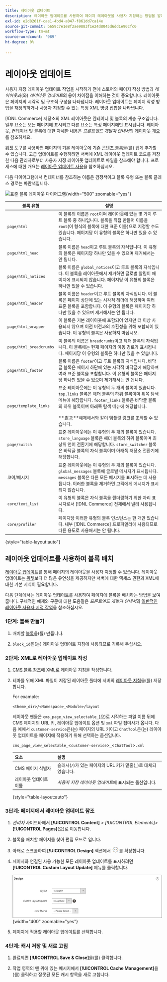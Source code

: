 ```yaml
---
title: 레이아웃 업데이트
description: 레이아웃 업데이트를 사용하여 페이지 레이아웃을 사용자 지정하는 방법을 알아봅니다.
exl-id: e2d8261f-cae1-4bd4-a047-f861dd7ca14e
source-git-commit: b659c7e1e8f2ae9883f1e24d8045d6dd1e90cfc0
workflow-type: tm+mt
source-wordcount: '989'
ht-degree: 0%

---
```


# 레이아웃 업데이트

사용자 지정 레이아웃 업데이트 작업을 시작하기 전에 스토어의 페이지 작성 방법과 *레이아웃*&#x200B;과(와) *레이아웃 업데이트*&#x200B;의 용어 차이점을 이해하는 것이 중요합니다. 레이아웃은 페이지의 시각적 및 구조적 구성을 나타냅니다. 레이아웃 업데이트는 페이지 작성 방법을 재정의하거나 사용자 지정할 수 있는 특정 XML 명령 집합을 나타냅니다.

[!DNL Commerce] 저장소의 XML 레이아웃은 컨테이너 및 블록의 계층 구조입니다. 일부 요소는 모든 페이지에 표시되고 다른 요소는 특정 페이지에만 표시됩니다. 레이아웃, 컨테이너 및 블록에 대한 자세한 내용은 _프론트엔드 개발자 안내서_&#x200B;의 [레이아웃 개요](https://developer.adobe.com/commerce/frontend-core/guide/layouts/)를 참조하세요.

[위젯](widgets.md) 도구를 사용하면 페이지의 기본 레이아웃에 기존 [콘텐츠 블록](blocks.md)을(를) 쉽게 추가할 수 있습니다. 고급 업데이트를 수행하려면 서버에 XML 레이아웃 업데이트 코드를 저장한 다음 관리자로부터 사용자 지정 레이아웃 업데이트로 파일을 참조해야 합니다. 프로세스에 대한 개요는 [레이아웃 업데이트 사용](layout-updates.md#place-a-block-using-layout-updates)을 참조하십시오.

다음 다이어그램에서 컨테이너를 참조하는 이름은 검정색이고 블록 유형 또는 블록 클래스 경로는 파란색입니다.

![표준 블록 레이아웃 다이어그램](./assets/page-layout-default.png){width="500" zoomable="yes"}

| 블록 유형 | 설명 |
|--- |--- |
| `page/html` | 이 블록의 이름은 `root`이며 레이아웃에 있는 몇 가지 루트 블록 중 하나입니다. 블록을 직접 만들어 이름을 `root`(이 형식의 블록에 대한 표준 이름)으로 지정할 수도 있습니다. 페이지당 이 유형의 블록은 하나만 있을 수 있습니다. |
| `page/html_head` | 블록 이름은 `head`이고 루트 블록의 자식입니다. 이 유형의 블록은 페이지당 하나만 있을 수 있으며 제거해서는 안 됩니다. |
| `page/html_notices` | 블록 이름은 `global_notices`이고 루트 블록의 자식입니다. 이 블록을 레이아웃에서 제거하면 글로벌 알림이 페이지에 표시되지 않습니다. 페이지당 이 유형의 블록은 하나만 있을 수 있습니다. |
| `page/html_header` | 블록 이름은 `header`이고 루트 블록의 자식입니다. 이 블록은 페이지 상단에 있는 시각적 헤더에 해당하며 여러 표준 블록을 포함합니다. 이 유형의 블록은 페이지당 하나만 있을 수 있으며 제거해서는 안 됩니다. |
| `page/html_wrapper` | 이 블록은 기본 레이아웃에 포함되어 있지만 더 이상 사용되지 않으며 이전 버전과의 호환성을 위해 포함되어 있습니다. 이 유형의 블록은 사용하지 마십시오. |
| `page/html_breadcrumbs` | 이 블록의 이름은 `breadcrumbs`이고 헤더 블록의 자식입니다. 이 블록에는 현재 페이지의 이동 경로가 표시됩니다. 페이지당 이 유형의 블록은 하나만 있을 수 있습니다. |
| `page/html_footer` | 블록 이름은 `footer`이고 루트 블록의 자식입니다. 바닥글 블록은 페이지 하단에 있는 시각적 바닥글에 해당하며 여러 표준 블록을 포함합니다. 이 유형의 블록은 페이지당 하나만 있을 수 있으며 제거해서는 안 됩니다. |
| `page/template_links` | 표준 레이아웃에는 이 유형의 두 개의 블록이 있습니다. `top.links` 블록은 헤더 블록의 하위 블록이며 위쪽 탐색 메뉴에 해당합니다. `footer_links` 블록은 바닥글 블록의 하위 블록이며 아래쪽 탐색 메뉴에 해당합니다. <br/><br/>**_참고:_**예제에서와 같이 템플릿 링크를 조작할 수 있습니다. |
| `page/switch` | 표준 레이아웃에는 이 유형의 두 개의 블록이 있습니다. `store_language` 블록은 헤더 블록의 하위 블록이며 최상위 언어 전환기에 해당합니다. `store_switcher` 블록은 바닥글 블록의 자식 블록이며 아래쪽 저장소 전환기에 해당합니다. |
| 코어/메시지 | 표준 레이아웃에는 이 유형의 두 개의 블록이 있습니다. `global_messages` 블록에 글로벌 메시지가 표시됩니다. `messages` 블록은 다른 모든 메시지를 표시하는 데 사용됩니다. 이러한 블록을 제거하면 고객에게 메시지가 표시되지 않습니다. |
| `core/text_list` | 이 유형의 블록은 자식 블록을 렌더링하기 위한 자리 표시자로서 [!DNL Commerce] 전체에서 널리 사용됩니다. |
| `core/profiler` | 페이지당 이러한 유형의 블록 인스턴스는 한 개만 있습니다. 내부 [!DNL Commerce] 프로파일러에 사용되므로 다른 용도로 사용해서는 안 됩니다. |

{style="table-layout:auto"}

## 레이아웃 업데이트를 사용하여 블록 배치

[레이아웃 업데이트](layout-updates.md)를 통해 페이지의 레이아웃을 사용자 지정할 수 있습니다. 레이아웃 업데이트는 [위젯](widgets.md)보다 더 많은 유연성을 제공하지만 서버에 대한 액세스 권한과 XML에 대한 기본 지식이 필요합니다.

다음 단계에서는 레이아웃 업데이트를 사용하여 페이지에 블록을 배치하는 방법을 보여 줍니다. 구체적인 예제와 구문에 대한 도움말은 _프론트엔드 개발자 안내서_&#x200B;의 [일반적인 레이아웃 사용자 지정 작업](https://developer.adobe.com/commerce/frontend-core/guide/layouts/)을 참조하십시오.

### 1단계: 블록 만들기

1. 배치할 [블록](block-add.md)을(를) 만듭니다.

1. `block_id`은(는) 레이아웃 업데이트 지침에 사용되므로 기록해 두십시오.

### 2단계: XML로 레이아웃 업데이트 작성

1. [CMS 블록 참조](https://developer.adobe.com/commerce/frontend-core/guide/layouts/xml-manage/)에 XML로 레이아웃 지침을 작성합니다.

1. 테마를 위해 XML 파일이 저장된 레이아웃 폴더에 서버의 [레이아웃 지침](https://developer.adobe.com/commerce/frontend-core/guide/layouts/xml-instructions/)을(를) 저장합니다.

   For example:

   `<theme_dir>/<Namespace>_<Module>/layout`

   레이아웃 핸들은 `cms_page_view_selectable_`(으)로 시작하는 파일 이름 뒤에 CMS 페이지의 URL 키, 레이아웃 업데이트 옵션 및 `xml` 파일 접미사가 옵니다. 다음 예에서 `customer-service`은(는) 페이지의 URL 키이고 `ChatTool`은(는) 레이아웃 업데이트를 페이지에 적용하기 위해 선택하는 옵션입니다.

   `cms_page_view_selectable_`&lt;`customer-service`>`_`&lt;`ChatTool`>`.xml`

   | 요소 | 설명 |
   |--- |--- |
   | CMS 페이지 식별자 | 슬래시(`/`)가 있는 페이지의 URL 키가 밑줄(`_`)로 대체되었습니다. |
   | 레이아웃 업데이트 이름 | _사용자 지정 레이아웃 업데이트_&#x200B;에 표시되는 옵션입니다. |

   {style="table-layout:auto"}

### 3단계: 페이지에서 레이아웃 업데이트 참조

1. _관리자_ 사이드바에서 **[!UICONTROL Content]** > _[!UICONTROL Elements]_>**[!UICONTROL Pages]**(으)로 이동합니다.

1. 블록을 배치할 페이지를 찾아 편집 모드로 엽니다.

1. 아래로 스크롤하여 **[!UICONTROL Design]** 섹션에서 ![확장 선택기](../assets/icon-display-expand.png)를 확장합니다.

1. 페이지와 연결된 사용 가능한 모든 레이아웃 업데이트를 표시하려면 **[!UICONTROL Custom Layout Update]** 메뉴를 클릭합니다.

   ![사용자 지정 레이아웃 업데이트 목록](./assets/page-design-custom-layout-update.png){width="400" zoomable="yes"}

1. 페이지에 적용할 레이아웃 업데이트를 선택합니다.

### 4단계: 캐시 저장 및 새로 고침

1. 완료되면 **[!UICONTROL Save & Close]**&#x200B;을(를) 클릭합니다.

1. 작업 영역의 맨 위에 있는 메시지에서 **[!UICONTROL Cache Management]**&#x200B;을(를) 클릭하고 잘못된 모든 캐시 항목을 새로 고칩니다.
